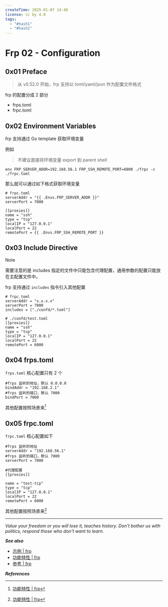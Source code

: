 ```yaml
---
createTime: 2025-01-07 14:48
license: cc by 4.0
tags:
  - "#hash1"
  - "#hash2"
---
```


# Frp 02 - Configuration

## 0x01 Preface

> 从 v0.52.0 开始，frp 支持以 toml/yaml/json 作为配置文件格式

frp 的配置分成 2 部分

- frps.toml
- frpc.toml


## 0x02 Environment Variables

frp 支持通过 Go template 获取环境变量

例如 

> 不建议直接将环境变量 export 到 parent shell

```
env FRP_SERVER_ADDR=192.168.56.1 FRP_SSH_REMOTE_PORT=6000 ./frpc -c ./frpc.toml
```

那么就可以通过如下格式获取环境变量

```
# frpc.toml
serverAddr = "{{ .Envs.FRP_SERVER_ADDR }}"
serverPort = 7000

[[proxies]]
name = "ssh"
type = "tcp"
localIP = "127.0.0.1"
localPort = 22
remotePort = {{ .Envs.FRP_SSH_REMOTE_PORT }}
```

## 0x03 Include Directive

> [!NOTE]
> 需要注意的是 includes 指定的文件中只能包含代理配置，通用参数的配置只能放在主配置文件中。

frp 支持通过 `includes` 指令引入其他配置

```
# frpc.toml
serverAddr = "x.x.x.x"
serverPort = 7000
includes = ["./confd/*.toml"]
```

```
# ./confd/test.toml
[[proxies]]
name = "ssh"
type = "tcp"
localIP = "127.0.0.1"
localPort = 22
remotePort = 6000
```


## 0x04 frps.toml

`frps.toml` 核心配置只有 2 个

```
#frps 监听的地址，默认 0.0.0.0
bindAddr = "192.168.2.1"
#frps 监听的端口，默认 7000
bindPort = 7000
```

其他配置按照场景来[^2]

## 0x05 frpc.toml

`frpc.toml` 核心配置如下

```
#frps 监听的地址
serverAddr = "192.168.56.1"
#frps 监听的端口，默认 7000
serverPort = 7000

#代理配置
[[proxies]]

name = "test-tcp"
type = "tcp"
localIP = "127.0.0.1"
localPort = 22
remotePort = 6000
```

其他配置按照场景来[^2]

---
*Value your freedom or you will lose it, teaches history. Don't bother us with politics, respond those who don't want to learn.*

***See also***

- [示例 \| frp](https://gofrp.org/zh-cn/docs/examples/)
- [功能特性 \| frp](https://gofrp.org/zh-cn/docs/features/)
- [参考 \| frp](https://gofrp.org/zh-cn/docs/reference/)

***References***

[^1]:[配置文件 \| frp](https://gofrp.org/zh-cn/docs/features/common/configure/)
[^2]:[功能特性 \| frp](https://gofrp.org/zh-cn/docs/features/)
